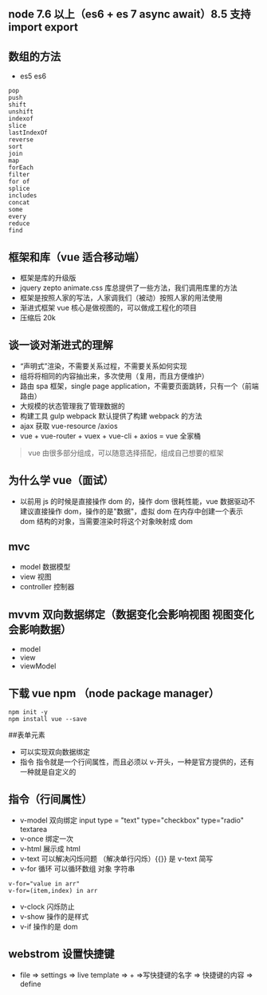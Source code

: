 ## node 7.6 以上（es6 + es 7 async await）8.5 支持 import export

## 数组的方法

* es5 es6

```
pop
push
shift
unshift
indexof
slice
lastIndexOf
reverse
sort
join
map
forEach
filter
for of
splice
includes
concat
some
every
reduce
find
```

## 框架和库（vue 适合移动端）

* 框架是库的升级版
* jquery zepto animate.css 库总提供了一些方法，我们调用库里的方法
* 框架是按照人家的写法，人家调我们（被动）按照人家的用法使用
* 渐进式框架 vue 核心是做视图的，可以做成工程化的项目
* 压缩后 20k

## 谈一谈对渐进式的理解

* “声明式”渲染，不需要关系过程，不需要关系如何实现
* 组将将相同的内容抽出来，多次使用（复用，而且方便维护）
* 路由 spa 框架，single page application，不需要页面跳转，只有一个（前端路由）
* 大规模的状态管理我了管理数据的
* 构建工具 gulp webpack 默认提供了构建 webpack 的方法
* ajax 获取 vue-resource /axios
* vue + vue-router + vuex + vue-cli + axios = vue 全家桶

> vue 由很多部分组成，可以随意选择搭配，组成自己想要的框架

## 为什么学 vue（面试）

* 以前用 js 的时候是直接操作 dom 的，操作 dom 很耗性能，vue 数据驱动不建议直接操作 dom，操作的是"数据"，虚拟 dom 在内存中创建一个表示 dom 结构的对象，当需要渲染时将这个对象映射成 dom

## mvc

* model 数据模型
* view 视图
* controller 控制器

## mvvm 双向数据绑定（数据变化会影响视图 视图变化会影响数据）

* model
* view
* viewModel

## 下载 vue npm （node package manager）

```
npm init -y
npm install vue --save
```

##表单元素

* 可以实现双向数据绑定
* 指令 指令就是一个行间属性，而且必须以 v-开头，一种是官方提供的，还有一种就是自定义的

## 指令（行间属性）

* v-model 双向绑定 input type = "text" type="checkbox" type="radio" textarea
* v-once 绑定一次
* v-html 展示成 html
* v-text 可以解决闪烁问题 （解决单行闪烁）{{}} 是 v-text 简写
* v-for 循环 可以循环数组 对象 字符串

```
v-for="value in arr"
v-for=(item,index) in arr
```

* v-clock 闪烁防止
* v-show 操作的是样式
* v-if 操作的是 dom

## webstrom 设置快捷键

* file => settings => live template => + =>写快捷键的名字 => 快捷键的内容 => define
